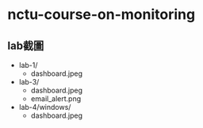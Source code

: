# nctu-course-on-monitoring

## lab截圖
- lab-1/
  - dashboard.jpeg
- lab-3/
  - dashboard.jpeg
  - email_alert.png
- lab-4/windows/
  - dashboard.jpeg
